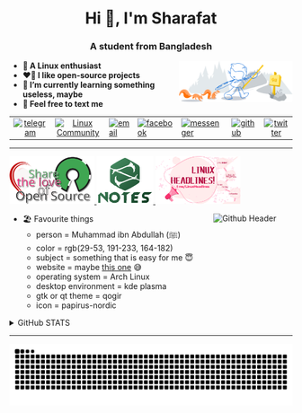<h1 align="center">Hi 👋, I'm Sharafat</h1>
<h3 align="center">A student from Bangladesh</h3>

<p><img width="40%" align="right" alt="Github Header" src="git-header.svg"/></p>
<b>

- 🐧 A Linux enthusiast
- ❤️‍🔥 I like open-source projects
- 🌱 I’m currently learning something useless, maybe
- 🫠 Feel free to text me

</b>
<table align="center">
      <tbody>
        <tr>
          <td style="text-align: center;"><a href="https://t.me/SharafatKarim" title="Telegram"
              target="_blank"><img src="https://img.icons8.com/fluency/48/000000/telegram-app.png"
                alt="telegram" title="Telegram"></a><br>
          </td>
          <td style="text-align: center;"><a href="https://t.me/LinuxUniverse" title="Linux Community (telegram)"
              target="_blank"><img src="https://img.icons8.com/color/48/000000/linux--v1.png"
                alt="Linux Community" title="Linux Community"></a><br>
          </td>
          <td><a href="mailto:sharafat2004@gmail.com" title="Email"><img src="https://img.icons8.com/fluency/48/000000/mail.png"
                alt="email" title="Email"></a><br>
          </td>
          <td><a href="https://facebook.com/Sharafat2004" title="Facebook" target="_blank"><img
                src="https://img.icons8.com/fluency/48/000000/facebook-new.png"
                alt="facebook" title="Facebook"></a><br>
          </td>
          <td><a href="https://m.me/Sharafat2004" title="Messenger" target="_blank"><img
                src="https://img.icons8.com/external-prettycons-lineal-color-prettycons/48/000000/external-messenger-social-media-prettycons-lineal-color-prettycons.png"
                alt="messenger" title="Messenger"></a><br>
          </td>
          <td><a href="https://github.com/SharafatKarim" title="GitHub Profile"
              target="_blank"><img src="https://img.icons8.com/color/48/000000/github.png"
                alt="github" title="GitHub"></a><br>
          </td>
          <td style="text-align: center;"><a href="https://twitter.com/sharafat2004"
              title="Twitter" target="_blank"><img src="https://img.icons8.com/fluency/48/000000/twitter.png"
                alt="twitter" title="Twitter"></a><br>
          </td>
        </tr>
      </tbody>
    </table>

---


<a href="https://t.me/LinuxUniverse" title="Linux Community (telegram)" target="_blank">
<img width="30%" alt="Share The Love of Linux" src="share-the-love.svg"/>
</a>
<a href="https://t.me/SharafatsNotes" title="Notes Collection (telegram)" target="_blank">
<img width="20%" alt="Share The Love of Linux" src="note-s.svg"/>
</a>
<a href="https://t.me/LinuxHeadlines" title="LinuxHeadlines (telegram)" target="_blank">
<img width="30%" alt="Share The Love of Linux" src="headlines.svg"/>
</a>

<p><img width="28%" align="right" alt="Github Header" src="https://openclipart.org/download/231263/cherry-blossom-spinner.svg"/></p>

- 🏖️ Favourite things
  - person = Muhammad ibn Abdullah (ﷺ)
  - color = rgb(29-53, 191-233, 164-182)
  - subject = something that is easy for me 😇
  - website = maybe [this one](https://sharafat.pages.dev/) 😅
  - operating system = Arch Linux
  - desktop environment = kde plasma
  - gtk or qt theme = qogir
  - icon = papirus-nordic

<details>
<summary>
  GitHub STATS
</summary>
<div align="center">
  <img src="https://github-readme-stats.vercel.app/api?hide_title=false&hide_rank=false&show_icons=true&include_all_commits=true&count_private=true&disable_animations=false&theme=github_dark&locale=en&hide_border=false&custom_title=STATS&username=SharafatKarim" height="150" alt="stats graph"  />
  <img src="https://github-readme-stats.vercel.app/api/top-langs?locale=en&hide_title=false&layout=compact&card_width=320&langs_count=5&theme=github_dark&hide_border=false&custom_title=LANGUAGES&username=SharafatKarim" height="150" alt="languages graph"  />
</div>

<p align="center"><img align="center" src="https://github-readme-streak-stats.herokuapp.com/?user=sharafatkarim&theme=tokyonight_duo&background=0d1117" alt="sharafatkarim" /></p>

<p align="center"><img align="center" src="https://github-profile-trophy.vercel.app/?username=sharafatkarim&theme=darkhub" alt="sharafatkarim" /></p>
</details>

--- 
![GitHub Snake dark](https://raw.githubusercontent.com/SharafatKarim/SharafatKarim/output/github-contribution-grid-snake-dark.svg)
